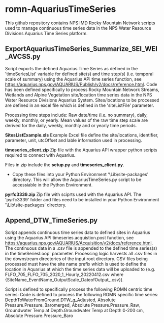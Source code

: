 # romn-AquariusTimeSeries
This github repository contains NPS IMD Rocky Mountain Network scripts used to manage continuous time series data in the NPS Water Resource Divisions Aquarius Time Series platform.


## ExportAquariusTimeSeries_Summarize_SEI_WEI_AVCSS.py
Script exports the defined Aquarius Time Series as defined in the 'timeSeriesList' variable for defined site(s) and time step(s) (i.e. temporal scale of summary) using the Aquarius API time series function, see https://aquarius.nps.gov/AQUARIUS/Publish/v2/docs/reference.html.
Code has been defined specifically to process Rocky Mountain Network Streams, Wetlands and Alpine Vegetation site/location time series data in the NPS Water Resource Divisions Aquarius System. Sites/locations to be processed are defined in an excel file which is defined in the 'siteListFile' parameter.

Processing time steps include: Raw date/time (i.e. no summary), daily, weekly, monthly, or yearly.
Mean values of the raw time step scale are derived for the daily, weekly, monthly and or yearly time periods.

**SitesListExample.xls** Example Excel file define the site/locations, identifier, parameter, unit, utcOffset and lable information used in processing.

**timeseries_client.zip** Zip file with the Aquarius API wrapper python scripts required to connect with Aquarius.

Files in zip include the **setup.py** and **timeseries_client.py**. 
- Copy these files into your Python Environment '\Lib\site-packages' directory.  This will allow the AquariusTimeSeries.py script to be accessiable in the Python Environment.

**pyrfc3339.zip** Zip file with sciprts used with the Aquarius API.  The 'pyrfc3339' folder and files need to be installed in your Python Environment '\Lib\site-packages' directory.

## Append_DTW_TimeSeries.py
Script appends continuous time series data to defined sites in Aquarius using the Aquarius API timeseries.acquistion.post function, see https://aquarius.nps.gov/AQUARIUS/Acquisition/v2/docs/reference.html. The continuous data in a .csv file is appended to the defined time series(s) in the timeSeriesLoop' parameter.  Processing logic harvests all .csv files in the downstream directories of the input root directory. CSV files being processed must have the site name prefix which is used to define the location in Aquarius at which the time series data will be uploaded to (e.g. FLFO_705_FLFO_705_2020_1_Hourly_20220412.csv where {SiteName_EventName_OutputScale_DateofOutput_.csv}).

Script is defined to specifically process the following ROMN centric time series:
Code is defined to process the following ROMN specific time series:
DepthToWaterFromGround.DTW_g_Adjusted, Absolute Pressure.Pressure_Baromerged, Absolute Pressure.Pressure_Raw, Groundwater Temp at Depth.Groundwater Temp at Depth 0-200 cm, Absolute Pressure.Pressure_Baro


